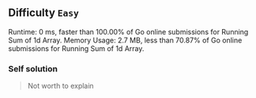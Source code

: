 ## Difficulty `Easy`

Runtime: 0 ms, faster than 100.00% of Go online submissions for Running Sum of 1d Array.
Memory Usage: 2.7 MB, less than 70.87% of Go online submissions for Running Sum of 1d Array.

### Self solution

> Not worth to explain
